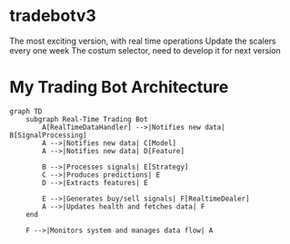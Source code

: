 # tradebotv3
The most exciting version, with real time operations
Update the scalers every one week
The costum selector, need to develop it for next version

# My Trading Bot Architecture

```mermaid
graph TD
    subgraph Real-Time Trading Bot
        A[RealTimeDataHandler] -->|Notifies new data| B[SignalProcessing]
        A -->|Notifies new data| C[Model]
        A -->|Notifies new data| D[Feature]
        
        B -->|Processes signals| E[Strategy]
        C -->|Produces predictions| E
        D -->|Extracts features| E

        E -->|Generates buy/sell signals| F[RealtimeDealer]
        A -->|Updates health and fetches data| F
    end
    
    F -->|Monitors system and manages data flow| A